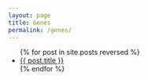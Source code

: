 ```yaml
---
layout: page
title: Genes
permalink: /genes/
---
```


<ul>
  {% for post in site.posts reversed %}
    <li>
      <a href="{{ post.url | prepend: site.baseurl }}">{{ post.title }}</a>
    </li>
  {% endfor %}
</ul>